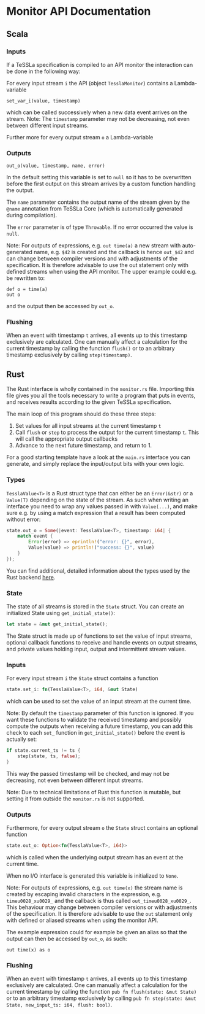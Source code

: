 Monitor API Documentation
==================================

## Scala

### Inputs

If a TeSSLa specification is compiled to an API monitor the interaction can be done in the following way:

For every input stream `i` the API (object `TesslaMonitor`) contains a Lambda-variable 

```
set_var_i(value, timestamp)
```

which can be called successively when a new data event arrives on the stream.
Note: The `timestamp` parameter may not be decreasing, not even between different input streams.

Further more for every output stream `o` a Lambda-variable

### Outputs

```
out_o(value, timestamp, name, error)
```

In the default setting this variable is set to `null` so it has to be overwritten before the first
output on this stream arrives by a custom function handling the output.

The `name` parameter contains the output name of the stream given by the `@name` annotation from
TeSSLa Core (which is automatically generated during compilation).

The `error` parameter is of type `Throwable`. If no error occurred the value is `null`.

Note: For outputs of expressions, e.g. `out time(a)` a new stream with auto-generated name, e.g. `$42`
is created and the callback is hence `out_$42` and can change between compiler versions and with
adjustments of the specification. It is therefore advisable to use the out statement only with
defined streams when using the API monitor. The upper example could e.g. be rewritten to:

```
def o = time(a)
out o
```

and the output then be accessed by `out_o`.

### Flushing

When an event with timestamp `t` arrives, all events up to this timestamp exclusively are calculated.
One can manually affect a calculation for the current timestamp by calling the function `flush()`
or to an arbitrary timestamp exclusively by calling `step(timestamp)`.

## Rust

The Rust interface is wholly contained in the `monitor.rs` file. Importing this file gives you all the tools necessary
to write a program that puts in events, and receives results according to the given TeSSLa specification.

The main loop of this program should do these three steps:
1. Set values for all input streams at the current timestamp `t`
2. Call `flush` or `step` to process the output for the current timestamp `t`.
This will call the appropriate output callbacks 
3. Advance to the next future timestamp, and return to 1.

For a good starting template have a look at the `main.rs` interface you can generate, and simply replace the input/output
bits with your own logic.

### Types

`TesslaValue<T>` is a Rust struct type that can either be an `Error(&str)` or a `Value(T)` depending on the state of the
stream. As such when writing an interface you need to wrap any values passed in with `Value(...)`, and make sure e.g. by
using a match expression that a result has been computed without error:
```rust
state.out_o = Some(|event: TesslaValue<T>, timestamp: i64| {
    match event {
        Error(error) => eprintln!("error: {}", error),
        Value(value) => println!("success: {}", value)
    }
});
```
You can find additional, detailed information about the types used by the Rust backend [here](Types.md).

### State

The state of all streams is stored in the `State` struct. You can create an initialized State using `get_initial_state()`:
```rust
let state = &mut get_initial_state();
```
The State struct is made up of functions to set the value of input streams, optional callback functions to receive and
handle events on output streams, and private values holding input, output and intermittent stream values.

### Inputs

For every input stream `i` the `State` struct contains a function
```rust
state.set_i: fn(TesslaValue<T>, i64, &mut State)
```
which can be used to set the value of an input stream at the current time.

Note: By default the `timestamp` parameter of this function is ignored. If you want these functions to validate the
received timestamp and possibly compute the outputs when receiving a future timestamp, you can add this check to each
`set_` function in `get_initial_state()` before the event is actually set:
```rust
if state.current_ts != ts {
    step(state, ts, false);
}
```
This way the passed timestamp will be checked, and may not be decreasing, not even between different input streams.

Note: Due to technical limitations of Rust this function is mutable, but setting it
from outside the `monitor.rs` is not supported.

### Outputs

Furthermore, for every output stream `o` the `State` struct contains an optional function
```rust
state.out_o: Option<fn(TesslaValue<T>, i64)>
```
which is called when the underlying output stream has an event at the current time.

When no I/O interface is generated this variable is initialized to `None`.

Note: For outputs of expressions, e.g. `out time(x)` the stream name is created by escaping invalid characters in the
expression, e.g. `timeu0028_xu0029_` and the callback is thus called `out_timeu0028_xu0029_`. This behaviour may change
between compiler versions or with adjustments of the specification.
It is therefore advisable to use the `out` statement only with defined or aliased streams when using the monitor API.

The example expression could for example be given an alias so that the output can then be accessed by `out_o`, as such:
```
out time(x) as o
```

### Flushing

When an event with timestamp `t` arrives, all events up to this timestamp exclusively are calculated.
One can manually affect a calculation for the current timestamp by calling the function `pub fn flush(state: &mut State)`
or to an arbitrary timestamp exclusively by calling `pub fn step(state: &mut State, new_input_ts: i64, flush: bool)`.
